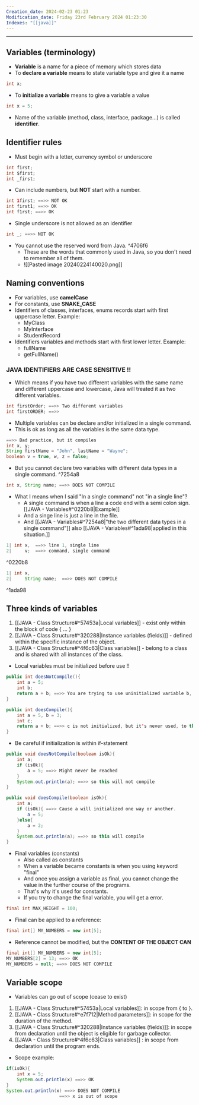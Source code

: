 ```yaml
---
Creation_date: 2024-02-23 01:23
Modification_date: Friday 23rd February 2024 01:23:30
Indexes: "[[java]]"
---
```


----
## Variables (terminology)

- **Variable** is a name for a piece of memory which stores data
- To **declare a variable** means to state variable type and give it a name
```java
int x;
```
- To **initialize a variable** means to give a variable a value
```java
int x = 5;
```

- Name of the variable (method, class, interface, package...) is called **identifier**.
## Identifier rules

- Must begin with a letter, currency symbol or underscore 
```java
int first;
int $first;
int _first;
```
- Can include numbers, but **NOT** start with a number.
```java
int 1first; ==>> NOT OK
int first1; ==>> OK
int f1rst; ==>> OK
```
- Single underscore is not allowed as an identifier
```java
int _; ==>> NOT OK
```
- You cannot use the reserved word from Java. ^4706f6
	- These are the words that commonly used in Java, so you don't need to remember all of them.
	- ![[Pasted image 20240224140020.png]]

## Naming conventions

- For variables, use **camelCase**
- For constants, use **SNAKE_CASE**
- Identifiers of classes, interfaces, enums records start with first uppercase letter. Example:
	- MyClass
	- MyInterface
	- StudentRecord
- Identifiers variables and methods start with first lower letter. Example:
	- fullName
	- getFullName()
### JAVA IDENTIFIERS ARE CASE SENSITIVE !!
- Which means if you have two different variables with the same name and different uppercase and lowercase, Java will treated it as two different variables.
```java
int firstOrder; ==>> Two different variables
int firstORDER; ==>>
```
- Multiple variables can be declare and/or initialized in a single command.
- This is ok as long as all the variables is the same data type.
```java
==>> Bad practice, but it compiles
int x, y; 
String firstName = "John", lastName = "Wayne";
boolean v = true, w, z = false;
```
- But you cannot declare two variables with different data types in a single command. ^7254a8
```java
int x, String name; ==>> DOES NOT COMPILE
```
- What I means when I said "In a single command" not "in a single line"?
	- A single command is when a line a code end with a semi colon sign. [[JAVA - Variables#^0220b8|Example]]
	- And a singe line is just a line in the file.
	- And [[JAVA - Variables#^7254a8|"the two different data types in a single command"]] also [[JAVA - Variables#^1ada98|applied in this situation.]] 
```java
1| int x,  ==>> line 1, single line
2|     v;  ==>> command, single command
```
^0220b8
```java
1| int x,            
2|     String name;  ==>> DOES NOT COMPILE
```
^1ada98
## Three kinds of variables

1. [[JAVA - Class Structure#^57453a|Local variables]] - exist only within the block of code { ... }
2. [[JAVA - Class Structure#^320288|Instance variables (fields)]] -  defined within the specific instance of the object.
3. [[JAVA - Class Structure#^4f6c63|Class variables]] - belong to a class and is shared with all instances of the class.

- Local variables must be initialized before use !!
```java
public int doesNotCompile(){
	int a = 5;
	int b;
	return a + b; ==>> You are trying to use uninitialized variable b, so it won't compile
}
```

```java
public int doesCompile(){
	int a = 5, b = 3;
	int c;
	return a + b; ==>> c is not initialized, but it's never used, to this code compiles
}
```

- Be careful if initialization is within if-statement
```java
public void doesNotCompile(boolean isOk){
	int a;
	if (isOk){
		a = 5; ==>> Might never be reached
	}
	System.out.println(a); ==>> so this will not compile
}
```
```java
public void doesCompile(boolean isOk){
	int a;
	if (isOk){ ==>> Cause a will initialized one way or another.
		a = 5; 
	}else{
		a = 2;
	}
	System.out.println(a); ==>> so this will compile
}
```

- Final variables (constants)
	- Also called as constants
	- When a variable became constants is when you using keyword "final"
	- And once you assign a variable as final, you cannot change the value in the further course of the programs.
	- That's why it's used for constants.
	- If you try to change the final variable, you will get a error.

```java
final int MAX_HEIGHT = 100;
```

- Final can be applied to a reference:
```java
final int[] MY_NUMBERS = new int[5];
```

- Reference cannot be modified, but the **CONTENT OF THE OBJECT CAN**
```java
final int[] MY_NUMBERS = new int[5];
MY_NUMBERS[2] = 13; ==>> OK
MY_NUMBERS = null; ==>> DOES NOT COMPILE
```

## Variable scope

- Variables can go out of scope (cease to exist)

1. [[JAVA - Class Structure#^57453a|Local variables]]: in scope from { to }.
2. [[JAVA - Class Structure#^e7f712|Method parameters]]: in scope for the duration of the method.
3. [[JAVA - Class Structure#^320288|Instance variables (fields)]]: in scope from declaration until the object is eligible for garbage collector.
4. [[JAVA - Class Structure#^4f6c63|Class variables]] : in scope from declaration until the program ends.

- Scope example:
```java
if(isOk){
	int x = 5;
	System.out.println(x) ==>> OK
}
System.out.println(x) ==>> DOES NOT COMPILE
					==>> x is out of scope
```

